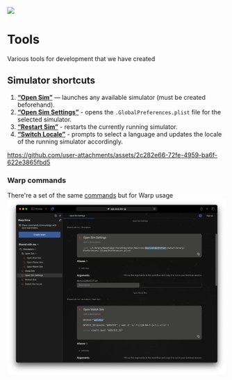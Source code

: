 ![](https://visitor-badge.laobi.icu/badge?page_id=martspec-llc.martspecKit)
# Tools
Various tools for development that we have created


## Simulator shortcuts
1. [**“Open Sim”**](simulatorShortcuts/Open%20Sim.shortcut) — launches any available simulator (must be created beforehand).
2. [**“Open Sim Settings”**](simulatorShortcuts/Open%20Sim%20Settings.shortcut) - opens the  ```.GlobalPreferences.plist``` file for the selected simulator.
3. [**“Restart Sim”**](simulatorShortcuts/Restart%20Sim.shortcut) - restarts the currently running simulator.
4. [**“Switch Locale”**](simulatorShortcuts/Switch%20Locale.shortcut) - prompts to select a language and updates the locale of the running simulator accordingly.

https://github.com/user-attachments/assets/2c282e66-72fe-4959-ba6f-622e3865fbd5

### Warp commands
There're a set of the same [commands](https://app.warp.dev/drive/folder/Simulators-PQEvBCB6J30zrsOIZjymZf) but for Warp usage
![Warp preview](assets/warpLinkPreview.png)
